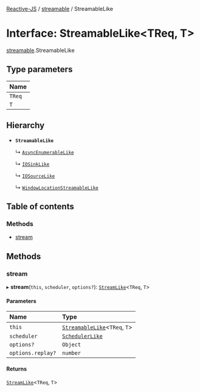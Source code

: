 [Reactive-JS](../README.md) / [streamable](../modules/streamable.md) / StreamableLike

# Interface: StreamableLike<TReq, T\>

[streamable](../modules/streamable.md).StreamableLike

## Type parameters

| Name |
| :------ |
| `TReq` |
| `T` |

## Hierarchy

- **`StreamableLike`**

  ↳ [`AsyncEnumerableLike`](asyncEnumerable.AsyncEnumerableLike.md)

  ↳ [`IOSinkLike`](io.IOSinkLike.md)

  ↳ [`IOSourceLike`](io.IOSourceLike.md)

  ↳ [`WindowLocationStreamableLike`](web.WindowLocationStreamableLike.md)

## Table of contents

### Methods

- [stream](streamable.StreamableLike.md#stream)

## Methods

### stream

▸ **stream**(`this`, `scheduler`, `options?`): [`StreamLike`](observable.StreamLike.md)<`TReq`, `T`\>

#### Parameters

| Name | Type |
| :------ | :------ |
| `this` | [`StreamableLike`](streamable.StreamableLike.md)<`TReq`, `T`\> |
| `scheduler` | [`SchedulerLike`](scheduler.SchedulerLike.md) |
| `options?` | `Object` |
| `options.replay?` | `number` |

#### Returns

[`StreamLike`](observable.StreamLike.md)<`TReq`, `T`\>
